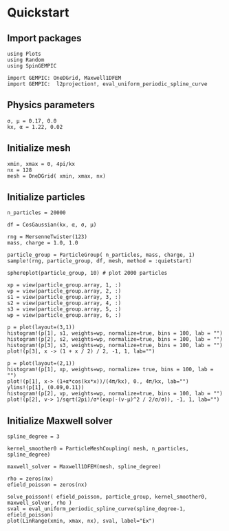 # Quickstart


## Import packages 

```@example quickstart
using Plots
using Random
using SpinGEMPIC

import GEMPIC: OneDGrid, Maxwell1DFEM
import GEMPIC:  l2projection!, eval_uniform_periodic_spline_curve
```

## Physics parameters

```@example quickstart
σ, μ = 0.17, 0.0
kx, α = 1.22, 0.02
```

## Initialize mesh

```@example quickstart
xmin, xmax = 0, 4pi/kx
nx = 128
mesh = OneDGrid( xmin, xmax, nx)
```

## Initialize particles


```@example quickstart
n_particles = 20000

df = CosGaussian(kx, α, σ, μ)

rng = MersenneTwister(123)
mass, charge = 1.0, 1.0

particle_group = ParticleGroup( n_particles, mass, charge, 1)   
sample!(rng, particle_group, df, mesh, method = :quietstart)
```

```@example quickstart
sphereplot(particle_group, 10) # plot 2000 particles
```

```@example quickstart
xp = view(particle_group.array, 1, :)
vp = view(particle_group.array, 2, :)
s1 = view(particle_group.array, 3, :)
s2 = view(particle_group.array, 4, :)
s3 = view(particle_group.array, 5, :)
wp = view(particle_group.array, 6, :)

p = plot(layout=(3,1))
histogram!(p[1], s1, weights=wp, normalize=true, bins = 100, lab = "")
histogram!(p[2], s2, weights=wp, normalize=true, bins = 100, lab = "")
histogram!(p[3], s3, weights=wp, normalize=true, bins = 100, lab = "")
plot!(p[3], x -> (1 + x / 2) / 2, -1, 1, lab="")
```

```@example quickstart
p = plot(layout=(2,1))
histogram!(p[1], xp, weights=wp, normalize= true, bins = 100, lab = "")
plot!(p[1], x-> (1+α*cos(kx*x))/(4π/kx), 0., 4π/kx, lab="")
ylims!(p[1], (0.09,0.11))
histogram!(p[2], vp, weights=wp, normalize=true, bins = 100, lab = "")
plot!(p[2], v-> 1/sqrt(2pi)/σ*(exp(-(v-μ)^2 / 2/σ/σ)), -1, 1, lab="")
```

## Initialize Maxwell solver

```@example quickstart
spline_degree = 3

kernel_smoother0 = ParticleMeshCoupling( mesh, n_particles, spline_degree)

maxwell_solver = Maxwell1DFEM(mesh, spline_degree)

rho = zeros(nx)
efield_poisson = zeros(nx)

solve_poisson!( efield_poisson, particle_group, kernel_smoother0, maxwell_solver, rho )
sval = eval_uniform_periodic_spline_curve(spline_degree-1, efield_poisson)
plot(LinRange(xmin, xmax, nx), sval, label="Ex")
```
